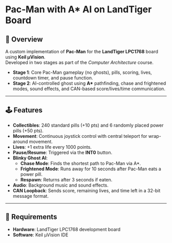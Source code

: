 # Pac-Man with A* AI on LandTiger Board

## 📌 Overview
A custom implementation of **Pac-Man** for the **LandTiger LPC1768** board using **Keil µVision**.  
Developed in two stages as part of the *Computer Architecture* course.

- **Stage 1**: Core Pac-Man gameplay (no ghosts), pills, scoring, lives, countdown timer, and pause function.
- **Stage 2**: AI-controlled ghost using **A\*** pathfinding, chase and frightened modes, sound effects, and CAN-based score/lives/time communication.

---

## 🕹️ Features
- **Collectibles**: 240 standard pills (+10 pts) and 6 randomly placed power pills (+50 pts).
- **Movement**: Continuous joystick control with central teleport for wrap-around movement.
- **Lives**: +1 extra life every 1000 points.
- **Pause/Resume**: Triggered via the **INT0** button.
- **Blinky Ghost AI**:
  - **Chase Mode**: Finds the shortest path to Pac-Man via A\*.
  - **Frightened Mode**: Runs away for 10 seconds after Pac-Man eats a power pill.
  - **Respawn**: Returns after 3 seconds if eaten.
- **Audio**: Background music and sound effects.
- **CAN Loopback**: Sends score, remaining lives, and time left in a 32-bit message format.

---

## 🔧 Requirements
- **Hardware**: LandTiger LPC1768 development board
- **Software**: Keil µVision IDE
